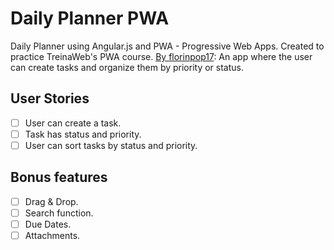 # Daily Planner PWA
Daily Planner using Angular.js and PWA - Progressive Web Apps. Created to practice TreinaWeb's PWA course.
[By florinpop17](): An app where the user can create tasks and organize them by priority or status.

## User Stories

-   [ ] User can create a task.
-   [ ] Task has status and priority.
-   [ ] User can sort tasks by status and priority.

## Bonus features

-   [ ] Drag & Drop.
-   [ ] Search function.
-   [ ] Due Dates.
-   [ ] Attachments.
